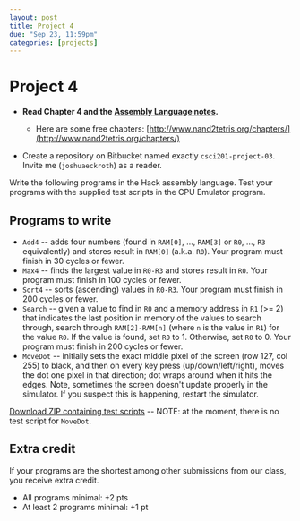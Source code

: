 ```yaml
---
layout: post
title: Project 4
due: "Sep 23, 11:59pm"
categories: [projects]
---
```


# Project 4

- **Read Chapter 4 and the [Assembly Language notes](/notes/assembly-language.html).**
  - Here are some free chapters: [http://www.nand2tetris.org/chapters/](http://www.nand2tetris.org/chapters/)

- Create a repository on Bitbucket named exactly `csci201-project-03`. Invite me (`joshuaeckroth`) as a reader.

Write the following programs in the Hack assembly language. Test your programs with the supplied test scripts in the CPU Emulator program.

## Programs to write

- `Add4` -- adds four numbers (found in `RAM[0]`, ..., `RAM[3]` or `R0`, ..., `R3` equivalently) and stores result in `RAM[0]` (a.k.a. `R0`). Your program must finish in 30 cycles or fewer.
- `Max4` -- finds the largest value in `R0-R3` and stores result in `R0`. Your program must finish in 100 cycles or fewer.
- `Sort4` -- sorts (ascending) values in `R0-R3`. Your program must finish in 200 cycles or fewer.
- `Search` -- given a value to find in `R0` and a memory address in `R1` (>= 2) that indicates the last position in memory of the values to search through, search through `RAM[2]-RAM[n]` (where `n` is the value in `R1`) for the value `R0`. If the value is found, set `R0` to 1. Otherwise, set `R0` to 0. Your program must finish in 200 cycles or fewer.
- `MoveDot` -- initially sets the exact middle pixel of the screen (row 127, col 255) to black, and then on every key press (up/down/left/right), moves the dot one pixel in that direction; dot wraps around when it hits the edges. Note, sometimes the screen doesn't update properly in the simulator. If you suspect this is happening, restart the simulator.

[Download ZIP containing test scripts](/code/project-04.zip) -- NOTE: at the moment, there is no test script for `MoveDot`.

## Extra credit

If your programs are the shortest among other submissions from our class, you receive extra credit.

- All programs minimal: +2 pts
- At least 2 programs minimal: +1 pt
